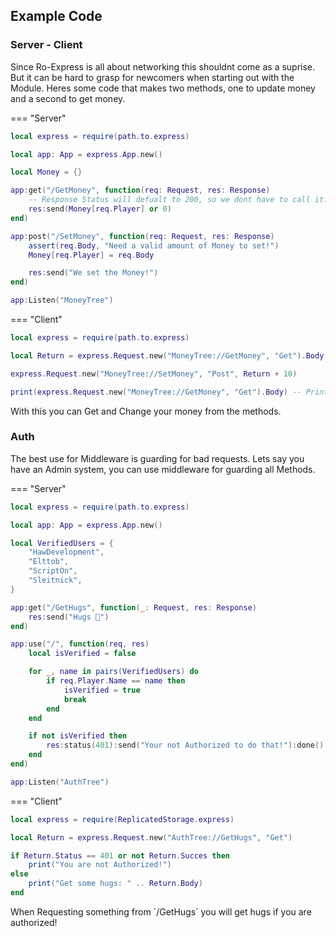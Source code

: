 ## Example Code

### Server - Client

Since Ro-Express is all about networking this shouldnt come as a suprise. But it can be hard to grasp for newcomers when starting out with the Module.
Heres some code that makes two methods, one to update money and a second to get money.

=== "Server"

``` lua
local express = require(path.to.express)

local app: App = express.App.new()

local Money = {}

app:get("/GetMoney", function(req: Request, res: Response)
	-- Response Status will defualt to 200, so we dont have to call it.
	res:send(Money[req.Player] or 0)
end)

app:post("/SetMoney", function(req: Request, res: Response)
	assert(req.Body, "Need a valid amount of Money to set!")
	Money[req.Player] = req.Body

	res:send("We set the Money!")
end)

app:Listen("MoneyTree")
```

=== "Client"
``` lua
local express = require(path.to.express)

local Return = express.Request.new("MoneyTree://GetMoney", "Get").Body

express.Request.new("MoneyTree://SetMoney", "Post", Return + 10)

print(express.Request.new("MoneyTree://GetMoney", "Get").Body) -- Prints 10
```

With this you can Get and Change your money from the methods.

### Auth

The best use for Middleware is guarding for bad requests. Lets say you have an Admin system, you can use middleware for guarding all Methods.

=== "Server"
``` lua
local express = require(path.to.express)

local app: App = express.App.new()

local VerifiedUsers = {
	"HawDevelopment",
	"Elttob",
	"ScriptOn",
	"Sleitnick",
}

app:get("/GetHugs", function(_: Request, res: Response)
	res:send("Hugs 🤗")
end)

app:use("/", function(req, res)
	local isVerified = false

	for _, name in pairs(VerifiedUsers) do
		if req.Player.Name == name then
			isVerified = true
			break
		end
	end

	if not isVerified then
		res:status(401):send("Your not Authorized to do that!"):done()
	end
end)

app:Listen("AuthTree")
```

=== "Client"
``` lua
local express = require(ReplicatedStorage.express)

local Return = express.Request.new("AuthTree://GetHugs", "Get")

if Return.Status == 401 or not Return.Succes then
	print("You are not Authorized!")
else
	print("Get some hugs: " .. Return.Body)
end
```

When Requesting something from ´/GetHugs´ you will get hugs if you are authorized!